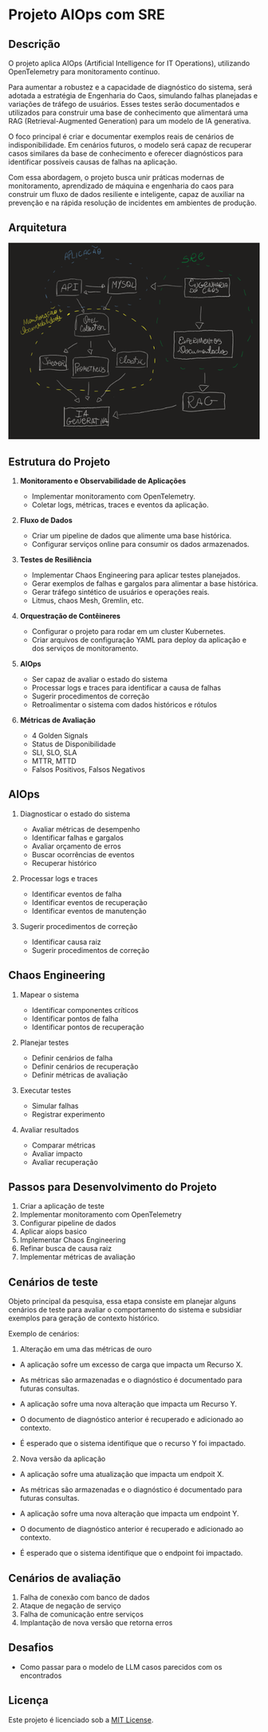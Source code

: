 # Projeto AIOps com SRE

## Descrição
O projeto aplica AIOps (Artificial Intelligence for IT Operations), utilizando OpenTelemetry para monitoramento contínuo.

Para aumentar a robustez e a capacidade de diagnóstico do sistema, será adotada a estratégia de Engenharia do Caos, simulando falhas planejadas e variações de tráfego de usuários. Esses testes serão documentados e utilizados para construir uma base de conhecimento que alimentará uma RAG (Retrieval-Augmented Generation) para um modelo de IA generativa.

O foco principal é criar e documentar exemplos reais de cenários de indisponibilidade. Em cenários futuros, o modelo será capaz de recuperar casos similares da base de conhecimento e oferecer diagnósticos para identificar possíveis causas de falhas na aplicação.

Com essa abordagem, o projeto busca unir práticas modernas de monitoramento, aprendizado de máquina e engenharia do caos para construir um fluxo de dados resiliente e inteligente, capaz de auxiliar na prevenção e na rápida resolução de incidentes em ambientes de produção.

## Arquitetura

![Arquitetura](arquitetura.png)


## Estrutura do Projeto

1. **Monitoramento e Observabilidade de Aplicações**
    - Implementar monitoramento com OpenTelemetry.
    - Coletar logs, métricas, traces e eventos da aplicação.

2. **Fluxo de Dados**
    - Criar um pipeline de dados que alimente uma base histórica.
    - Configurar serviços online para consumir os dados armazenados.

3. **Testes de Resiliência**
    - Implementar Chaos Engineering para aplicar testes planejados.
    - Gerar exemplos de falhas e gargalos para alimentar a base histórica.
    - Gerar tráfego sintético de usuários e operações reais.
    - Litmus, chaos Mesh, Gremlin, etc.

4. **Orquestração de Contêineres**
    - Configurar o projeto para rodar em um cluster Kubernetes.
    - Criar arquivos de configuração YAML para deploy da aplicação e dos serviços de monitoramento.

5. **AIOps**
    - Ser capaz de avaliar o estado do sistema
    - Processar logs e traces para identificar a causa de falhas
    - Sugerir procedimentos de correção
    - Retroalimentar o sistema com dados históricos e rótulos

6. **Métricas de Avaliação**
    - 4 Golden Signals
    - Status de Disponibilidade
    - SLI, SLO, SLA
    - MTTR, MTTD
    - Falsos Positivos, Falsos Negativos

## AIOps

1. Diagnosticar o estado do sistema
    - Avaliar métricas de desempenho
    - Identificar falhas e gargalos
    - Avaliar orçamento de erros
    - Buscar ocorrências de eventos
    - Recuperar histórico

2. Processar logs e traces
    - Identificar eventos de falha
    - Identificar eventos de recuperação
    - Identificar eventos de manutenção

3. Sugerir procedimentos de correção
    - Identificar causa raiz
    - Sugerir procedimentos de correção

## Chaos Engineering

1. Mapear o sistema
    - Identificar componentes críticos
    - Identificar pontos de falha
    - Identificar pontos de recuperação

2. Planejar testes
    - Definir cenários de falha
    - Definir cenários de recuperação
    - Definir métricas de avaliação

3. Executar testes
    - Simular falhas
    - Registrar experimento

4. Avaliar resultados
    - Comparar métricas
    - Avaliar impacto
    - Avaliar recuperação


## Passos para Desenvolvimento do Projeto

1. Criar a aplicação de teste
2. Implementar monitoramento com OpenTelemetry
3. Configurar pipeline de dados
4. Aplicar aiops basico
5. Implementar Chaos Engineering
6. Refinar busca de causa raiz
7. Implementar métricas de avaliação


## Cenários de teste
Objeto principal da pesquisa, essa etapa consiste em planejar alguns cenários de teste para avaliar o comportamento do sistema e subsidiar exemplos para geração de contexto histórico. 

Exemplo de cenários:

1. Alteração em uma das métricas de ouro
- A aplicação sofre um excesso de carga que impacta um Recurso X. 
- As métricas são armazenadas e o diagnóstico é documentado para futuras consultas.

- A aplicação sofre uma nova alteração que impacta um Recurso Y.
- O documento de diagnóstico anterior é recuperado e adicionado ao contexto.
- É esperado que o sistema identifique que o recurso Y foi impactado. 

2. Nova versão da aplicação
- A aplicação sofre uma atualização que impacta um endpoit X.
- As métricas são armazenadas e o diagnóstico é documentado para futuras consultas.

- A aplicação sofre uma nova alteração que impacta um endpoint Y.
- O documento de diagnóstico anterior é recuperado e adicionado ao contexto.
- É esperado que o sistema identifique que o endpoint foi impactado.


## Cenários de avaliação
1. Falha de conexão com banco de dados
2. Ataque de negação de serviço
3. Falha de comunicação entre serviços
4. Implantação de nova versão que retorna erros

## Desafios
  - Como passar para o modelo de LLM casos parecidos com os encontrados


## Licença
Este projeto é licenciado sob a [MIT License](LICENSE).
